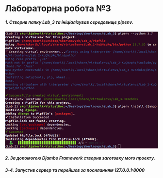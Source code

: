 # Лабораторна робота №3
##### 1. Створив папку Lab_3 та ініціалізував середовище pipenv. 
![image allert](screenshots/1.1.png)
##### 2. За допомогою Djambo Framework створив заготовку мого проекту.
##### 3-4. Запустив сервер та перейшов за посиланням 127.0.0.1:8000
